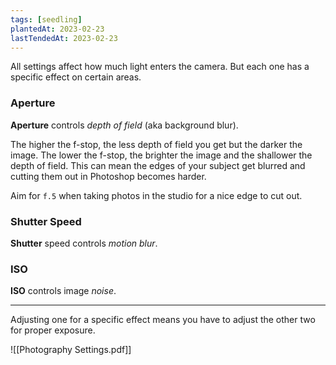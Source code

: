 ```yaml
---
tags: [seedling]
plantedAt: 2023-02-23
lastTendedAt: 2023-02-23
---
```


All settings affect how much light enters the camera. But each one has a specific effect on certain areas.

### Aperture

**Aperture** controls *depth of field* (aka background blur).

The higher the f-stop, the less depth of field you get but the darker the image. The lower the f-stop, the brighter the image and the shallower the depth of field. This can mean the edges of your subject get blurred and cutting them out in Photoshop becomes harder.

Aim for `f.5` when taking photos in the studio for a nice edge to cut out.

### Shutter Speed

**Shutter** speed controls *motion blur*.

### ISO

**ISO** controls image *noise*.

---

Adjusting one for a specific effect means you have to adjust the other two for proper exposure.

![[Photography Settings.pdf]]